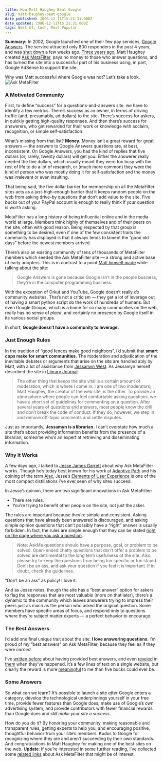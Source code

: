 ```yaml
---
title: How Matt Haughey Beat Google
slug: matt-haughey-beat-google
date_published: 2006-12-11T15:21:31.000Z
date_updated: 2006-12-11T15:21:31.000Z
tags: Best Of, tech, Most Popular
---
```


**Summary:** In 2002, Google launched one of their few pay services, [Google Answers](http://answers.google.com/answers/). The service attracted only 800 responders in the past 4 years, and was [shut down](http://googleblog.blogspot.com/2006/11/adieu-to-google-answers.html) a few weeks ago. [Three years ago](http://metatalk.metafilter.com/mefi/3703), Matt Haughey created [Ask MetaFilter](http://ask.metafilter.com/), pays no money to those who answer questions, and has turned the site into a successful part of his business using, in part, Google AdSense to support the site.

Why was Matt successful where Google was not? Let’s take a look.
![Ask MetaFilter](http://www.dashes.com/anil/images/ask-metafilter.jpg)

### A Motivated Community

First, to define “success” for a questions-and-answers site, we have to identify a few metrics. There’s success as an owner, in terms of driving traffic (and, presumably, ad dollars) to the site. There’s success for askers, in quickly getting high-quality responses. And then there’s success for answerers, who get rewarded for their work or knowledge with acclaim, recognition, or simple self-satisfaction.

What’s missing from that list? **Money.** Money isn’t a great reward for great answers — the answers to Google Answers questions are, at best, inconsistent. On Google Answers, you had the kind of replies that five dollars (or, rarely, twenty dollars) will get you. Either the answerer really needed the five dollars, which usually meant they were too busy with the rest of life to do a lot of research, or (much more common) they were the kind of person who was mostly doing it for self-satisfaction and the money was irrelevant or even insulting.

That being said, the five dollar barrier for membership on all the MetaFilter sites acts as a just-high-enough barrier that it keeps random people on the web from asking drive-by questions that don’t add value to the site. Five bucks out of your PayPal account is enough to really think if your question is worth asking.

MetaFilter has a long history of being influential online and in the media world at large. Members think highly of themselves and of their peers on the site, often with good reason. Being respected by that group is something to be desired, even if one of the few consistent traits the community has displayed is that it always tends to lament the “good old days” before the newest members arrived.

There’s also an existing community of tens of thousands of MetaFilter members which seeded the Ask MetaFilter site — a strong and active base of early adopters. This is in contrast to a point [Matt himself made](http://www.metafilter.com/mefi/56634#1509927) while talking about the site:

> Google Answers is gone because Google isn’t in the people business, they’re in the computer programming business.

With the exception of Orkut and YouTube, Google doesn’t really *do* community websites. That’s not a criticism — they get a lot of leverage out of having a smart python script do the work of hundreds of humans. But even Google Groups, which is a home for so many communities on the web, really has no sense of *place*, and certainly no presence by Google itself in its various social groups.

In short, **Google doesn’t have a community to leverage.**

### Just Enough Rules

In the tradition of “good fences make good neighbors”, I’d submit that **smart cops make for smart communities.** The moderation and adjudication of the inevitable debates or arguments that arise on the site are handled ably by Matt, with a lot of assistance from [Jessamyn West](http://www.jessamyn.com/). As Jessamyn herself described the site in [Library Journal](http://www.libraryjournal.com/article/CA6379558.html):

> The other thing that keeps the site vital is a certain amount of moderation, which is where I come in. I am one of two moderators; Matt Haughey, the creator of the web site, is the other. To provide an atmosphere where people can feel comfortable asking questions, we have a short set of guidelines for commenting on a question. After several years of questions and answers, most people know the drill and don’t break the code of conduct. If they do, however, we step in and remove off-topic comments and settle disputes.

Just as importantly, **Jessamyn is a librarian**. I can’t overstate how much a site that’s about providing information benefits from the presence of a librarian, someome who’s an expert at retrieving and disseminating information.

### Why It Works

A few days ago, I talked to [Jesse James Garrett](http://blog.jjg.net/) about why Ask MetaFilter works. Though he’s today best known for his work at [Adaptive Path](http://www.adaptivepath.com/) and his coining of the term [Ajax](http://adaptivepath.com/publications/essays/archives/000385.php), Jesse’s [Elements of User Experience](http://www.jjg.net/elements/) is one of the most compact distillations I’ve ever seen of why sites succeed.

In Jesse’s opinion, there are two significant innovations in Ask MetaFilter:

- There are rules.
- You’re trying to benefit other people on the site, not just the asker.

The rules are important because they’re simple and consistent. Asking questions that have already been answered is discouraged, and asking simple opinion questions that can’t possibly have a “right” answer is usually forbidden. In fact, the rules are simple enough that they can be stated [right on the page where you ask a question](http://ask.metafilter.com/contribute/post.cfm).

> Note: AskMe questions should have a purpose, goal, or problem to be solved. Open-ended chatty questions that don’t offer a problem to be solved are detrimental to the long term usefulness of the site. Also, please try to keep the questions from being too specific or too stupid. Don’t be an ass, and ask your question if you feel it is important. If in doubt, check the guidelines.

“Don’t be an ass” as policy! I love it.

And as Jesse notes, though the site has a “best answer” option for askers to flag the responses that are most valuable (more on that later), there’s a dynamic to the community which leaves answerers trying to impress their peers just as much as the person who asked the original question. Some members have specific areas of focus, and respond only to questions where they’re subject matter experts — a perfect behavior to encourage.

### The Best Answers

I’d add one final unique trait about the site: **I love answering questions**. I’m proud of my “best answers” on Ask MetaFilter, because they feel as if they were *earned*.

I’ve [written before](http://www.dashes.com/anil/2006/11/12/borat_blogs_boo) about having provided best answers, and even [reveled](http://anil.vox.com/library/post/best-answer-again.html) in [them](http://anil.vox.com/library/post/best-answers.html) when they’ve happened. It’s a few lines of text on a single website, but clearly the reward is more [meaningful](http://www.dashes.com/anil/2006/07/05/making_somethin) to me than five bucks could ever be.

### Some Answers

So what can we learn? It’s possible to launch a site *after* Google enters a category, develop the technological underpinnings yourself in your free time, provide fewer features than Google does, make use of Google’s own advertising system, and provide contributors with fewer financial rewards than Google does and *still make your site a success*.

How do you do it? By honoring your community, making reasonable and transparent rules, getting experts to help you, and encouraging positive, thoughtful behavior from your site’s members. Kudos to Google for recognizing where they are and aren’t succeeding by their own standards. And congratulations to Matt Haughey for making one of the best sites on the web.
**Update**: If you’re interested in some further reading, I’ve collected some [related links](http://www.dashes.com/anil/2006/12/ask-metafilter-links.html) about Ask MetaFilter that might be of interest.
